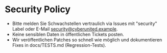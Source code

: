 # Security Policy
- Bitte melden Sie Schwachstellen vertraulich via Issues mit "security" Label oder E-Mail <security@cyberunited.example>.
- Keine sensiblen Daten in öffentlichen Tickets posten.
- Wir veröffentlichen Patches so schnell wie möglich und dokumentieren Fixes in docs/TESTS.md (Regression-Tests).
